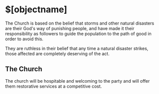 # $[objectname]

The Church is based on the belief that storms and other natural disasters are their God's way of punishing people, and have made it their responsibility as followers to guide the population to the path of good in order to avoid this.

They are ruthless in their belief that any time a natural disaster strikes, those affected are completely deserving of the act.

## The Church

The church will be hospitable and welcoming to the party and will offer them restorative services at a competitive cost.